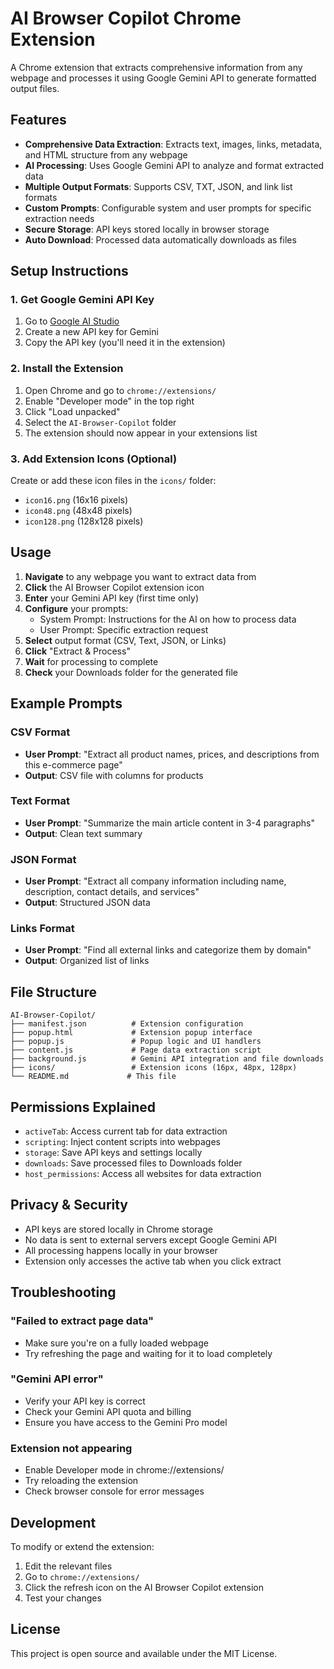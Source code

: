 # AI Browser Copilot Chrome Extension

A Chrome extension that extracts comprehensive information from any webpage and processes it using Google Gemini API to generate formatted output files.

## Features

- **Comprehensive Data Extraction**: Extracts text, images, links, metadata, and HTML structure from any webpage
- **AI Processing**: Uses Google Gemini API to analyze and format extracted data
- **Multiple Output Formats**: Supports CSV, TXT, JSON, and link list formats
- **Custom Prompts**: Configurable system and user prompts for specific extraction needs
- **Secure Storage**: API keys stored locally in browser storage
- **Auto Download**: Processed data automatically downloads as files

## Setup Instructions

### 1. Get Google Gemini API Key
1. Go to [Google AI Studio](https://makersuite.google.com/app/apikey)
2. Create a new API key for Gemini
3. Copy the API key (you'll need it in the extension)

### 2. Install the Extension
1. Open Chrome and go to `chrome://extensions/`
2. Enable "Developer mode" in the top right
3. Click "Load unpacked"
4. Select the `AI-Browser-Copilot` folder
5. The extension should now appear in your extensions list

### 3. Add Extension Icons (Optional)
Create or add these icon files in the `icons/` folder:
- `icon16.png` (16x16 pixels)
- `icon48.png` (48x48 pixels) 
- `icon128.png` (128x128 pixels)

## Usage

1. **Navigate** to any webpage you want to extract data from
2. **Click** the AI Browser Copilot extension icon
3. **Enter** your Gemini API key (first time only)
4. **Configure** your prompts:
   - System Prompt: Instructions for the AI on how to process data
   - User Prompt: Specific extraction request
5. **Select** output format (CSV, Text, JSON, or Links)
6. **Click** "Extract & Process"
7. **Wait** for processing to complete
8. **Check** your Downloads folder for the generated file

## Example Prompts

### CSV Format
- **User Prompt**: "Extract all product names, prices, and descriptions from this e-commerce page"
- **Output**: CSV file with columns for products

### Text Format  
- **User Prompt**: "Summarize the main article content in 3-4 paragraphs"
- **Output**: Clean text summary

### JSON Format
- **User Prompt**: "Extract all company information including name, description, contact details, and services"
- **Output**: Structured JSON data

### Links Format
- **User Prompt**: "Find all external links and categorize them by domain"
- **Output**: Organized list of links

## File Structure

```
AI-Browser-Copilot/
├── manifest.json          # Extension configuration
├── popup.html             # Extension popup interface
├── popup.js               # Popup logic and UI handlers
├── content.js             # Page data extraction script
├── background.js          # Gemini API integration and file downloads
├── icons/                 # Extension icons (16px, 48px, 128px)
└── README.md             # This file
```

## Permissions Explained

- `activeTab`: Access current tab for data extraction
- `scripting`: Inject content scripts into webpages  
- `storage`: Save API keys and settings locally
- `downloads`: Save processed files to Downloads folder
- `host_permissions`: Access all websites for data extraction

## Privacy & Security

- API keys are stored locally in Chrome storage
- No data is sent to external servers except Google Gemini API
- All processing happens locally in your browser
- Extension only accesses the active tab when you click extract

## Troubleshooting

### "Failed to extract page data"
- Make sure you're on a fully loaded webpage
- Try refreshing the page and waiting for it to load completely

### "Gemini API error"
- Verify your API key is correct
- Check your Gemini API quota and billing
- Ensure you have access to the Gemini Pro model

### Extension not appearing
- Enable Developer mode in chrome://extensions/
- Try reloading the extension
- Check browser console for error messages

## Development

To modify or extend the extension:

1. Edit the relevant files
2. Go to `chrome://extensions/`
3. Click the refresh icon on the AI Browser Copilot extension
4. Test your changes

## License

This project is open source and available under the MIT License.